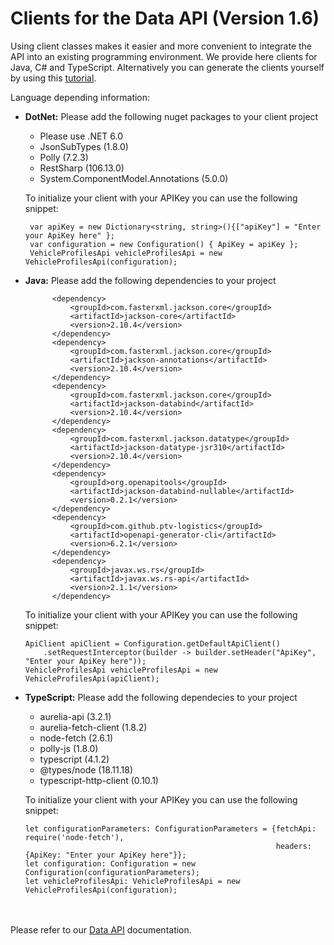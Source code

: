 # Clients for the Data API (Version 1.6)

Using client classes makes it easier and more convenient to integrate the API into an existing programming environment. We provide here clients for Java, C# and TypeScript. Alternatively you can generate the clients yourself by using this [tutorial](https://developer.myptv.com/en/resources/tutorials/general/how-generate-clients-ptv-developer-apis).


Language depending information:
* **DotNet:** Please add the following nuget packages to your client project
  * Please use .NET 6.0
  * JsonSubTypes (1.8.0)
  * Polly (7.2.3)
  * RestSharp (106.13.0)
  * System.ComponentModel.Annotations (5.0.0)
  
  To initialize your client with your APIKey you can use the following snippet:
    ```
     var apiKey = new Dictionary<string, string>(){["apiKey"] = "Enter your ApiKey here" };
     var configuration = new Configuration() { ApiKey = apiKey };
     VehicleProfilesApi vehicleProfilesApi = new VehicleProfilesApi(configuration);
    ```

* **Java:** Please add the following dependencies to your project
  ```   <dependencies>
        <dependency>
            <groupId>com.fasterxml.jackson.core</groupId>
            <artifactId>jackson-core</artifactId>
            <version>2.10.4</version>
        </dependency>
        <dependency>
            <groupId>com.fasterxml.jackson.core</groupId>
            <artifactId>jackson-annotations</artifactId>
            <version>2.10.4</version>
        </dependency>
        <dependency>
            <groupId>com.fasterxml.jackson.core</groupId>
            <artifactId>jackson-databind</artifactId>
            <version>2.10.4</version>
        </dependency>
        <dependency>
            <groupId>com.fasterxml.jackson.datatype</groupId>
            <artifactId>jackson-datatype-jsr310</artifactId>
            <version>2.10.4</version>
        </dependency>
        <dependency>
            <groupId>org.openapitools</groupId>
            <artifactId>jackson-databind-nullable</artifactId>
            <version>0.2.1</version>
        </dependency>
        <dependency>
            <groupId>com.github.ptv-logistics</groupId>
            <artifactId>openapi-generator-cli</artifactId>
            <version>6.2.1</version>
        </dependency>
        <dependency>
            <groupId>javax.ws.rs</groupId>
            <artifactId>javax.ws.rs-api</artifactId>
            <version>2.1.1</version>
        </dependency>
  ```       
    To initialize your client with your APIKey you can use the following snippet:
   ```
   ApiClient apiClient = Configuration.getDefaultApiClient()
       .setRequestInterceptor(builder -> builder.setHeader("ApiKey", "Enter your ApiKey here"));
   VehicleProfilesApi vehicleProfilesApi = new VehicleProfilesApi(apiClient);
   ```


* **TypeScript:** Please add the following dependecies to your project
  * aurelia-api (3.2.1)
  * aurelia-fetch-client (1.8.2)
  * node-fetch (2.6.1)
  * polly-js (1.8.0)
  * typescript (4.1.2)
  * @types/node (18.11.18)
  * typescript-http-client (0.10.1)
  
  
  To initialize your client with your APIKey you can use the following snippet:
    ```
    let configurationParameters: ConfigurationParameters = {fetchApi: require('node-fetch'),
                                                            headers: {ApiKey: "Enter your ApiKey here"}};
    let configuration: Configuration = new Configuration(configurationParameters);
    let vehicleProfilesApi: VehicleProfilesApi = new VehicleProfilesApi(configuration);
    ```

 &nbsp;  
 &nbsp;  
 Please refer to our [Data API](https://developer.myptv.com/en/documentation/data-api/quick-start-data-api) documentation.